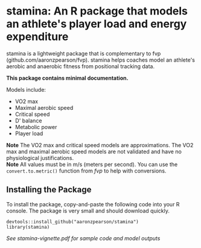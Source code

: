 # stamina: An R package that models an athlete's player load and energy expenditure

stamina is a lightweight package that is complementary to fvp (github.com/aaronzpearson/fvp). stamina helps coaches model an athlete's aerobic and anaerobic fitness from positional tracking data. 

**This package contains minimal documentation.**

Models include:        
* VO2 max     
* Maximal aerobic speed    
* Critical speed    
* D' balance    
* Metabolic power    
* Player load    

**Note** The VO2 max and critical speed models are approximations. The VO2 max and maximal aerobic speed models are not validated and have no physiological justifications.    
**Note** All values must be in m/s (meters per second). You can use the `convert.to.metric()` function from *fvp* to help with conversions.    

## Installing the Package

To install the package, copy-and-paste the following code into your R console. The package is very small and should download quickly.

```
devtools::install_github("aaronzpearson/stamina")
library(stamina)
```

*See stamina-vignette.pdf for sample code and model outputs*
